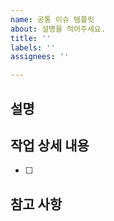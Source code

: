 ```yaml
---
name: 공통 이슈 템플릿
about: 설명을 적어주세요.
title: ''
labels: ''
assignees: ''

---
```


## 설명
>
## 작업 상세 내용
- [ ]
## 참고 사항